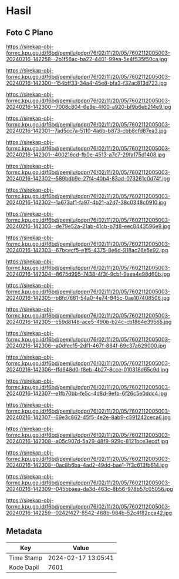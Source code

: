 # Hasil

## Foto C Plano

https://sirekap-obj-formc.kpu.go.id/f6bd/pemilu/pdpr/76/02/11/20/05/7602112005003-20240216-142258--2b1f56ac-ba22-4401-99ea-5e4f535f50ca.jpg

https://sirekap-obj-formc.kpu.go.id/f6bd/pemilu/pdpr/76/02/11/20/05/7602112005003-20240216-142300--154bff33-34a4-45e8-bfa3-f32ac813d723.jpg

https://sirekap-obj-formc.kpu.go.id/f6bd/pemilu/pdpr/76/02/11/20/05/7602112005003-20240216-142300--7008c804-6e9e-4f00-a920-bf9b6eb214e9.jpg

https://sirekap-obj-formc.kpu.go.id/f6bd/pemilu/pdpr/76/02/11/20/05/7602112005003-20240216-142301--7ad5cc7a-5110-4a6b-b873-cbb8cfd87ea3.jpg

https://sirekap-obj-formc.kpu.go.id/f6bd/pemilu/pdpr/76/02/11/20/05/7602112005003-20240216-142301--400216cd-fb0e-4513-a7c7-29fa175d1408.jpg

https://sirekap-obj-formc.kpu.go.id/f6bd/pemilu/pdpr/76/02/11/20/05/7602112005003-20240216-142302--589bdb9e-27f4-40b4-83ad-073261c0d74f.jpg

https://sirekap-obj-formc.kpu.go.id/f6bd/pemilu/pdpr/76/02/11/20/05/7602112005003-20240216-142302--1a673af1-fa97-4b21-a2d7-38c0348c0910.jpg

https://sirekap-obj-formc.kpu.go.id/f6bd/pemilu/pdpr/76/02/11/20/05/7602112005003-20240216-142303--de79e52a-21ab-41cb-b7d8-eec8443596e9.jpg

https://sirekap-obj-formc.kpu.go.id/f6bd/pemilu/pdpr/76/02/11/20/05/7602112005003-20240216-142303--67bcecf5-e1f5-4375-8e6d-918ac26e5e92.jpg

https://sirekap-obj-formc.kpu.go.id/f6bd/pemilu/pdpr/76/02/11/20/05/7602112005003-20240216-142304--8675d995-7438-4f3f-9cbf-9aea4e98d60b.jpg

https://sirekap-obj-formc.kpu.go.id/f6bd/pemilu/pdpr/76/02/11/20/05/7602112005003-20240216-142305--b8fd7681-54a0-4e74-845c-0ae107408506.jpg

https://sirekap-obj-formc.kpu.go.id/f6bd/pemilu/pdpr/76/02/11/20/05/7602112005003-20240216-142305--c59d8148-ace5-490b-b24c-cb1864e39565.jpg

https://sirekap-obj-formc.kpu.go.id/f6bd/pemilu/pdpr/76/02/11/20/05/7602112005003-20240216-142306--a0dfec15-2df1-467f-884f-69c37a629000.jpg

https://sirekap-obj-formc.kpu.go.id/f6bd/pemilu/pdpr/76/02/11/20/05/7602112005003-20240216-142306--ffd648d0-f8eb-4b27-8cce-010318d65c9d.jpg

https://sirekap-obj-formc.kpu.go.id/f6bd/pemilu/pdpr/76/02/11/20/05/7602112005003-20240216-142307--e1fb70bb-fe5c-4d8d-9efb-6f26c5e0ddc4.jpg

https://sirekap-obj-formc.kpu.go.id/f6bd/pemilu/pdpr/76/02/11/20/05/7602112005003-20240216-142307--69e3c862-45f5-4e2e-8ab9-c391242ceca6.jpg

https://sirekap-obj-formc.kpu.go.id/f6bd/pemilu/pdpr/76/02/11/20/05/7602112005003-20240216-142308--a05c907d-5a29-48f9-929c-8121bce3ecdf.jpg

https://sirekap-obj-formc.kpu.go.id/f6bd/pemilu/pdpr/76/02/11/20/05/7602112005003-20240216-142308--0ac8b6ba-4ad2-49dd-bae1-7f3c613fb614.jpg

https://sirekap-obj-formc.kpu.go.id/f6bd/pemilu/pdpr/76/02/11/20/05/7602112005003-20240216-142309--045bbaea-da3d-463c-8b56-978b57c05056.jpg

https://sirekap-obj-formc.kpu.go.id/f6bd/pemilu/pdpr/76/02/11/20/05/7602112005003-20240216-142259--0242f427-8542-468b-984b-52c4f82cca42.jpg


## Metadata

| Key        | Value               |
| ---------- | ------------------- |
| Time Stamp | 2024-02-17 13:05:41 |
| Kode Dapil | 7601                |



